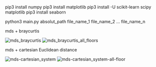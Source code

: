 pip3 install numpy
pip3 install matplotlib
pip3 install -U scikit-learn scipy matplotlib
pip3 install seaborn

python3 main.py absolut_path file_name_1 file_name_2 ... file_name_n

mds + braycurtis

![mds_braycurtis](https://github.com/AndreeaPaiu/mds-similarity/assets/43491777/6f572f0a-fbf0-4f04-b615-0e211ac642a1)
![mds_braycurtis_all_floors](https://github.com/AndreeaPaiu/mds-similarity/assets/43491777/d325b6e1-7818-4a88-b288-f053eabe6dbf)

mds + cartesian Euclidean distance

![mds-cartesian_system](https://github.com/AndreeaPaiu/mds-similarity/assets/43491777/03940ae6-04a8-4f97-8f68-e3d504af440e)
![mds-cartesian_system-all-floor](https://github.com/AndreeaPaiu/mds-similarity/assets/43491777/4743ea7a-a61a-426b-b74d-30fe0735f4f8)

